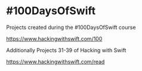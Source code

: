 # #100DaysOfSwift
Projects created during the #100DaysOfSwift course

https://www.hackingwithswift.com/100

Additionally Projects 31-39 of Hacking with Swift

https://www.hackingwithswift.com/read
